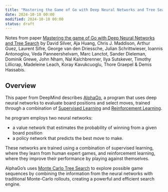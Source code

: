 ```yaml
---
title: "Mastering the Game of Go with Deep Neural Networks and Tree Search"
date: 2024-10-10 00:00
modified: 2024-10-10 00:00
status: draft
---
```


Notes from paper [Mastering the game of Go with Deep Neural Networks and Tree Search](https://www.nature.com/articles/nature16961) by David Silver, Aja Huang, Chris J. Maddison, Arthur Guez, Laurent Sifre, George van den Driessche, Julian Schrittwieser, Ioannis Antonoglou, Veda Panneershelvam, Marc Lanctot, Sander Dieleman, Dominik Grewe, John Nham, Nal Kalchbrenner, Ilya Sutskever, Timothy Lillicrap, Madeleine Leach, Koray Kavukcuoglu, Thore Graepel & Demis Hassabis.

## Overview

This paper from DeepMind describes [AlphaGo](alphago.md), a program that uses deep neural networks to evaluate board positions and select moves, trained through a combination of [Supervised Learning](supervised-learning.md) and [Reinforcement Learning](../../../permanent/reinforcement-learning.md).

he program employs two neural networks:
- a value network that estimates the probability of winning from a given board position
- a policy network that predicts the best move to make.

These networks are trained using a combination of supervised learning, where they learn from human expert games, and reinforcement learning, where they improve their performance by playing against themselves.

AlphaGo’s uses [Monte Carlo Tree Search](../../../permanent/monte-carlo-tree-search.md) to explore possible game sequences by combining the information from the neural networks with traditional Monte-Carlo rollouts, creating a powerful and efficient search engine.